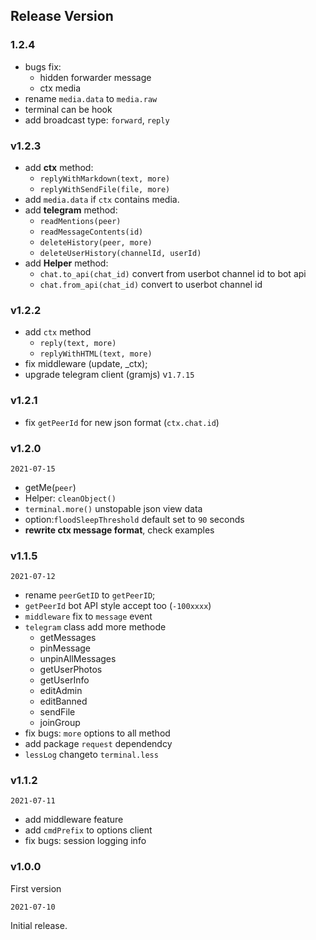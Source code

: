 ## Release Version

### 1.2.4

- bugs fix: 
    - hidden forwarder message
    - ctx media
- rename `media.data` to `media.raw`
- terminal can be hook
- add broadcast type: `forward`, `reply`


### v1.2.3

- add **ctx** method: 
    - `replyWithMarkdown(text, more)`
    - `replyWithSendFile(file, more)`
- add `media.data` if `ctx` contains media.
- add **telegram** method: 
    - `readMentions(peer)`
    - `readMessageContents(id)`
    - `deleteHistory(peer, more)`
    - `deleteUserHistory(channelId, userId)`
- add **Helper** method:
    - `chat.to_api(chat_id)` convert from userbot channel id to bot api
    - `chat.from_api(chat_id)` convert to userbot channel id

### v1.2.2

- add `ctx` method 
    - `reply(text, more)` 
    - `replyWithHTML(text, more)`
- fix middleware (update, _ctx);
- upgrade telegram client (gramjs) v`1.7.15`


### v1.2.1

- fix `getPeerId` for new json format (`ctx.chat.id`)

### v1.2.0

`2021-07-15`

- getMe(`peer`)
- Helper: `cleanObject()`
- `terminal.more()` unstopable json view data
- option:`floodSleepThreshold` default set to `90` seconds
- **rewrite ctx message format**, check examples


### v1.1.5

`2021-07-12`

- rename `peerGetID` to `getPeerID`;
- `getPeerId` bot API style accept too (`-100xxxx`)
- `middleware` fix to `message` event
- `telegram` class add more methode
    - getMessages
    - pinMessage
    - unpinAllMessages
    - getUserPhotos
    - getUserInfo
    - editAdmin
    - editBanned
    - sendFile
    - joinGroup
- fix bugs: `more` options to all method
- add package `request` dependendcy
- `lessLog` changeto `terminal.less`

### v1.1.2

`2021-07-11`

- add middleware feature
- add `cmdPrefix` to options client
- fix bugs: session logging info

### v1.0.0

First version

`2021-07-10`

Initial release.